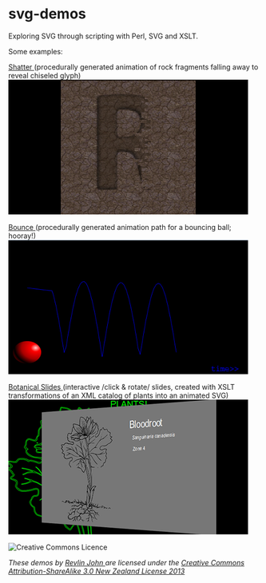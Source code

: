 svg-demos
=========

Exploring SVG through scripting with Perl, SVG and XSLT.

Some examples:


[Shatter ](svg-demos/data/shatter-scene.svg)
(procedurally generated animation of rock fragments falling away to reveal chiseled glyph)
![Bouncing Ball](data/images/shatter.png)

[Bounce ](svg-demos/data/bounce.svg)
(procedurally generated animation path for a bouncing ball; hooray!)
![Bouncing Ball](data/images/bounce.png)

[Botanical Slides ](svg-demos/data/xslt-transform.svg)
(interactive /click & rotate/ slides, created with XSLT transformations of an XML catalog of plants into an animated SVG)
![Rotating Slides](data/images/slides.png)


![Creative Commons Licence](http://i.creativecommons.org/l/by-sa/3.0/nz/88x31.png)

*These demos by [Revlin John ](mailto:revlin@uni-sol.org) are licensed under the [Creative Commons Attribution-ShareAlike 3.0 New Zealand License 2013 ](http://creativecommons.org/licenses/by-sa/3.0/nz/deed.en_GB)*
